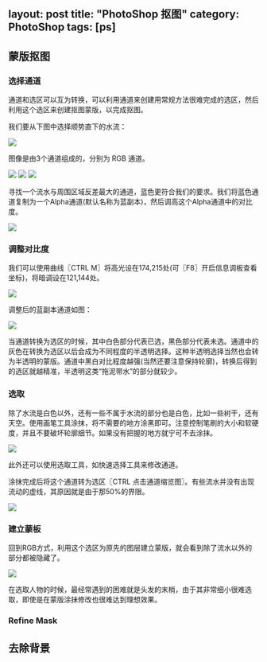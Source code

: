 layout: post
title: "PhotoShop 抠图"
category: PhotoShop
tags: [ps]
---

## 蒙版抠图

### 选择通道

通道和选区可以互为转换，可以利用通道来创建用常规方法很难完成的选区，然后利用这个选区来创建抠图蒙版，以完成抠图。

我们要从下图中选择顺势直下的水流：

![](http://www.99ut.com/library/turlib/serieslib/08/08_c01.jpg)

<!-- more -->

图像是由3个通道组成的，分别为 RGB 通道。

![](http://www.99ut.com/library/turlib/serieslib/08/08_c02.jpg) ![](http://www.99ut.com/library/turlib/serieslib/08/08_c03.jpg) ![](http://www.99ut.com/library/turlib/serieslib/08/08_c04.jpg)

寻找一个流水与周围区域反差最大的通道，蓝色更符合我们的要求。我们将蓝色通道复制为一个Alpha通道(默认名称为蓝副本)，然后调高这个Alpha通道中的对比度。

![](http://www.99ut.com/library/turlib/serieslib/08/08_c05.jpg) 

### 调整对比度

我们可以使用曲线〖CTRL M〗将高光设在174,215处(可〖F8〗开启信息调板查看坐标)，将暗调设在121,144处。

![](http://www.99ut.com/library/turlib/serieslib/08/08_c06.jpg)

调整后的蓝副本通道如图：

![](http://www.99ut.com/library/turlib/serieslib/08/08_c07.jpg)

当通道转换为选区的时候，其中白色部分代表已选，黑色部分代表未选。通道中的灰色在转换为选区以后会成为不同程度的半透明选择。这种半透明选择当然也会转为半透明的蒙版。通道中黑白对比程度越强(当然还要注意保持轮廓)，转换后得到的选区就越精准，半透明这类“拖泥带水”的部分就较少。

### 选取

除了水流是白色以外，还有一些不属于水流的部分也是白色，比如一些树干，还有天空。使用画笔工具涂抹，将不需要的地方涂黑即可。注意控制笔刷的大小和软硬度，并且不要破坏轮廓细节。如果没有把握的地方就宁可不去涂抹。

![](http://www.99ut.com/library/turlib/serieslib/08/08_c08.jpg)

此外还可以使用选取工具，如快速选择工具来修改通道。

涂抹完成后将这个通道转为选区〖CTRL 点击通道缩览图〗。有些流水并没有出现流动的虚线，其原因就是由于那50%的界限。

![](http://www.99ut.com/library/turlib/serieslib/08/08_c09.jpg)

### 建立蒙板

回到RGB方式，利用这个选区为原先的图层建立蒙版，就会看到除了流水以外的部分都被隐藏了。

![](http://www.99ut.com/library/turlib/serieslib/08/08_c10.jpg)

在选取人物的时候，最经常遇到的困难就是头发的末梢，由于其非常细小很难选取，即使是在蒙版涂抹修改也很难达到理想效果。

### Refine Mask

## 去除背景